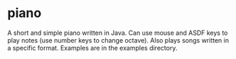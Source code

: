 piano
=====

A short and simple piano written in Java. Can use mouse and ASDF keys to play notes (use number keys to change octave).
Also plays songs written in a specific format. Examples are in the examples directory.
